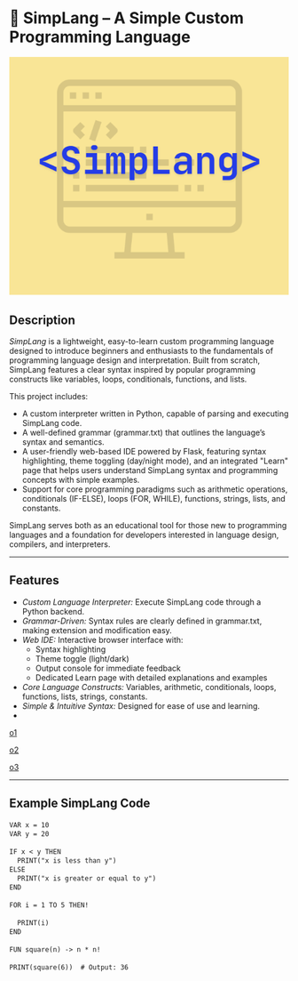 # 🌟 SimpLang – A Simple Custom Programming Language

![SimpLang Logo](static/Logo.png)

## Description

*SimpLang* is a lightweight, easy-to-learn custom programming language designed to introduce beginners and enthusiasts to the fundamentals of programming language design and interpretation. Built from scratch, SimpLang features a clear syntax inspired by popular programming constructs like variables, loops, conditionals, functions, and lists.

This project includes:

- A custom interpreter written in Python, capable of parsing and executing SimpLang code.
- A well-defined grammar (grammar.txt) that outlines the language’s syntax and semantics.
- A user-friendly web-based IDE powered by Flask, featuring syntax highlighting, theme toggling (day/night mode), and an integrated "Learn" page that helps users understand SimpLang syntax and programming concepts with simple examples.
- Support for core programming paradigms such as arithmetic operations, conditionals (IF-ELSE), loops (FOR, WHILE), functions, strings, lists, and constants.

SimpLang serves both as an educational tool for those new to programming languages and a foundation for developers interested in language design, compilers, and interpreters.

---

## Features

- *Custom Language Interpreter:* Execute SimpLang code through a Python backend.
- *Grammar-Driven:* Syntax rules are clearly defined in grammar.txt, making extension and modification easy.
- *Web IDE:* Interactive browser interface with:
  - Syntax highlighting
  - Theme toggle (light/dark)
  - Output console for immediate feedback
  - Dedicated Learn page with detailed explanations and examples
- *Core Language Constructs:* Variables, arithmetic, conditionals, loops, functions, lists, strings, constants.
- *Simple & Intuitive Syntax:* Designed for ease of use and learning.
- 
[o1](https://github.com/user-attachments/assets/ece9c4e3-01e8-434c-a9a4-869405988ff9)

[o2](https://github.com/user-attachments/assets/5a80c57c-0d79-4bd6-b0a3-035fd96583ec)

[o3](https://github.com/user-attachments/assets/d0d1b24c-99f7-4ae3-aad6-0915d752e4ce)

---

## Example SimpLang Code

```simplang
VAR x = 10
VAR y = 20

IF x < y THEN
  PRINT("x is less than y")
ELSE
  PRINT("x is greater or equal to y")
END

FOR i = 1 TO 5 THEN!

  PRINT(i)
END

FUN square(n) -> n * n!

PRINT(square(6))  # Output: 36



